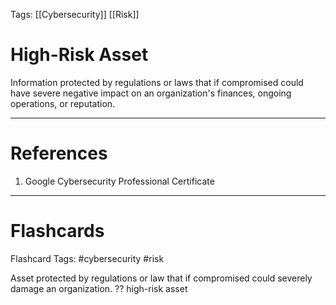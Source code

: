 Tags: [[Cybersecurity]] [[Risk]]
# High-Risk Asset

Information protected by regulations or laws that if compromised could have severe negative impact on an organization's finances, ongoing operations, or reputation.

---
# References

1. Google Cybersecurity Professional Certificate

---
# Flashcards

Flashcard Tags: #cybersecurity #risk 

Asset protected by regulations or law that if compromised could severely damage an organization.
??
high-risk asset
<!--SR:!2024-05-15,16,290!2024-05-08,9,270-->